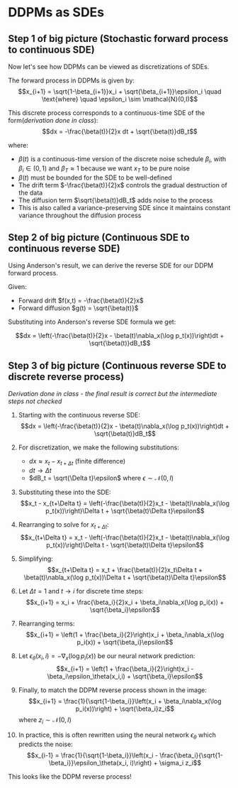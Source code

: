 # DDPMs as SDEs
## Step 1 of big picture  (Stochastic forward process to continuous SDE)
Now let's see how DDPMs can be viewed as discretizations of SDEs.

The forward process in DDPMs is given by:
$$x_{i+1} = \sqrt{1-\beta_{i+1}}x_i + \sqrt{\beta_{i+1}}\epsilon_i \quad \text{where} \quad \epsilon_i \sim \mathcal{N}(0,I)$$

This discrete process corresponds to a continuous-time SDE of the form(*derivation done in class*):
$$dx = -\frac{\beta(t)}{2}x dt + \sqrt{\beta(t)}dB_t$$

where:
- $\beta(t)$ is a continuous-time version of the discrete noise schedule $\beta_i$, with $\beta_i \in (0,1)$ and $\beta_T \approx 1$ because we want $x_T$ to be pure noise
- $\beta(t)$ must be bounded for the SDE to be well-defined
- The drift term $-\frac{\beta(t)}{2}x$ controls the gradual destruction of the data
- The diffusion term $\sqrt{\beta(t)}dB_t$ adds noise to the process
- This is also called a variance-preserving SDE since it maintains constant variance throughout the diffusion process
  
## Step 2 of big picture  (Continuous SDE to continuous reverse SDE)
Using Anderson's result, we can derive the reverse SDE for our DDPM forward process.

Given:
- Forward drift $f(x,t) = -\frac{\beta(t)}{2}x$
- Forward diffusion $g(t) = \sqrt{\beta(t)}$

Substituting into Anderson's reverse SDE formula we get:

$$dx = \left(-\frac{\beta(t)}{2}x - \beta(t)\nabla_x(\log p_t(x))\right)dt + \sqrt{\beta(t)}dB_t$$

## Step 3 of big picture  (Continuous reverse SDE to discrete reverse process)
*Derivation done in class - the final result is correct but the intermediate steps not checked*

1. Starting with the continuous reverse SDE:
   $$dx = \left(-\frac{\beta(t)}{2}x - \beta(t)\nabla_x(\log p_t(x))\right)dt + \sqrt{\beta(t)}dB_t$$

2. For discretization, we make the following substitutions:
   - $dx \approx x_t - x_{t+\Delta t}$ (finite difference)
   - $dt \rightarrow \Delta t$ 
   - $dB_t = \sqrt{\Delta t}\epsilon$ where $\epsilon \sim \mathcal{N}(0,I)$

3. Substituting these into the SDE:
   $$x_t - x_{t+\Delta t} = \left(-\frac{\beta(t)}{2}x_t - \beta(t)\nabla_x(\log p_t(x))\right)\Delta t + \sqrt{\beta(t)\Delta t}\epsilon$$

4. Rearranging to solve for $x_{t+\Delta t}$:
   $$x_{t+\Delta t} = x_t - \left(-\frac{\beta(t)}{2}x_t - \beta(t)\nabla_x(\log p_t(x))\right)\Delta t - \sqrt{\beta(t)\Delta t}\epsilon$$

5. Simplifying:
   $$x_{t+\Delta t} = x_t + \frac{\beta(t)}{2}x_t\Delta t + \beta(t)\nabla_x(\log p_t(x))\Delta t + \sqrt{\beta(t)\Delta t}\epsilon$$

6. Let $\Delta t = 1$ and $t \rightarrow i$ for discrete time steps:
   $$x_{i+1} = x_i + \frac{\beta_i}{2}x_i + \beta_i\nabla_x(\log p_i(x)) + \sqrt{\beta_i}\epsilon$$

7. Rearranging terms:
   $$x_{i+1} = \left(1 + \frac{\beta_i}{2}\right)x_i + \beta_i\nabla_x(\log p_i(x)) + \sqrt{\beta_i}\epsilon$$

8. Let $\epsilon_\theta(x_i,i) = -\nabla_x(\log p_i(x))$ be our neural network prediction:
   $$x_{i+1} = \left(1 + \frac{\beta_i}{2}\right)x_i - \beta_i\epsilon_\theta(x_i,i) + \sqrt{\beta_i}\epsilon$$

9. Finally, to match the DDPM reverse process shown in the image:
   $$x_{i+1} = \frac{1}{\sqrt{1-\beta_i}}\left(x_i + \beta_i\nabla_x(\log p_i(x))\right) + \sqrt{\beta_i}z_i$$
   where $z_i \sim \mathcal{N}(0,I)$
10. In practice, this is often rewritten using the neural network $\epsilon_\theta$ which predicts the noise:
   $$x_{i-1} = \frac{1}{\sqrt{1-\beta_i}}\left(x_i - \frac{\beta_i}{\sqrt{1-\beta_i}}\epsilon_\theta(x_i, i)\right) + \sigma_i z_i$$

This looks like the DDPM reverse process!

